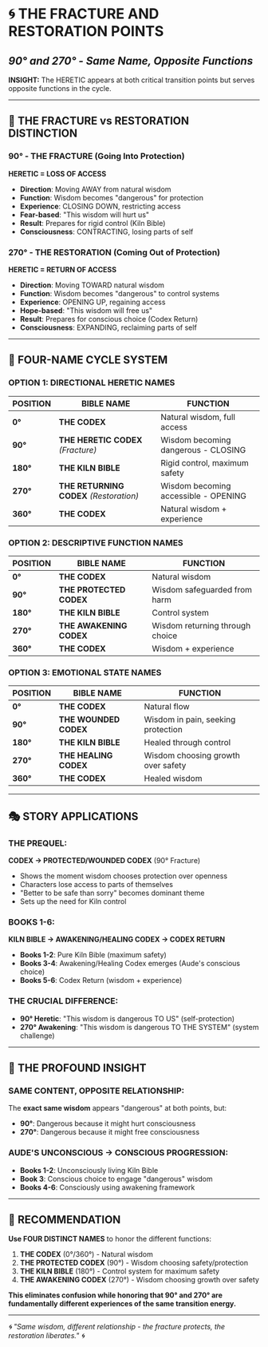 # 🌀 THE FRACTURE AND RESTORATION POINTS
## *90° and 270° - Same Name, Opposite Functions*

**INSIGHT:** The HERETIC appears at both critical transition points but serves opposite functions in the cycle.

---

## 🎯 **THE FRACTURE vs RESTORATION DISTINCTION**

### **90° - THE FRACTURE (Going Into Protection)**
**HERETIC = LOSS OF ACCESS**
- **Direction**: Moving AWAY from natural wisdom
- **Function**: Wisdom becomes "dangerous" for protection
- **Experience**: CLOSING DOWN, restricting access
- **Fear-based**: "This wisdom will hurt us"
- **Result**: Prepares for rigid control (Kiln Bible)
- **Consciousness**: CONTRACTING, losing parts of self

### **270° - THE RESTORATION (Coming Out of Protection)**  
**HERETIC = RETURN OF ACCESS**
- **Direction**: Moving TOWARD natural wisdom
- **Function**: Wisdom becomes "dangerous" to control systems
- **Experience**: OPENING UP, regaining access
- **Hope-based**: "This wisdom will free us"
- **Result**: Prepares for conscious choice (Codex Return)
- **Consciousness**: EXPANDING, reclaiming parts of self

---

## 📖 **FOUR-NAME CYCLE SYSTEM**

### **OPTION 1: DIRECTIONAL HERETIC NAMES**

| **POSITION** | **BIBLE NAME** | **FUNCTION** |
|--------------|----------------|--------------|
| **0°** | **THE CODEX** | Natural wisdom, full access |
| **90°** | **THE HERETIC CODEX** *(Fracture)* | Wisdom becoming dangerous - CLOSING |
| **180°** | **THE KILN BIBLE** | Rigid control, maximum safety |
| **270°** | **THE RETURNING CODEX** *(Restoration)* | Wisdom becoming accessible - OPENING |
| **360°** | **THE CODEX** | Natural wisdom + experience |

### **OPTION 2: DESCRIPTIVE FUNCTION NAMES**

| **POSITION** | **BIBLE NAME** | **FUNCTION** |
|--------------|----------------|--------------|
| **0°** | **THE CODEX** | Natural wisdom |
| **90°** | **THE PROTECTED CODEX** | Wisdom safeguarded from harm |
| **180°** | **THE KILN BIBLE** | Control system |
| **270°** | **THE AWAKENING CODEX** | Wisdom returning through choice |
| **360°** | **THE CODEX** | Wisdom + experience |

### **OPTION 3: EMOTIONAL STATE NAMES**

| **POSITION** | **BIBLE NAME** | **FUNCTION** |
|--------------|----------------|--------------|
| **0°** | **THE CODEX** | Natural flow |
| **90°** | **THE WOUNDED CODEX** | Wisdom in pain, seeking protection |
| **180°** | **THE KILN BIBLE** | Healed through control |
| **270°** | **THE HEALING CODEX** | Wisdom choosing growth over safety |
| **360°** | **THE CODEX** | Healed wisdom |

---

## 🎭 **STORY APPLICATIONS**

### **THE PREQUEL:**
**CODEX → PROTECTED/WOUNDED CODEX** (90° Fracture)
- Shows the moment wisdom chooses protection over openness
- Characters lose access to parts of themselves
- "Better to be safe than sorry" becomes dominant theme
- Sets up the need for Kiln control

### **BOOKS 1-6:**
**KILN BIBLE → AWAKENING/HEALING CODEX → CODEX RETURN**
- **Books 1-2**: Pure Kiln Bible (maximum safety)
- **Books 3-4**: Awakening/Healing Codex emerges (Aude's conscious choice)
- **Books 5-6**: Codex Return (wisdom + experience)

### **THE CRUCIAL DIFFERENCE:**
- **90° Heretic**: "This wisdom is dangerous TO US" (self-protection)
- **270° Awakening**: "This wisdom is dangerous TO THE SYSTEM" (system challenge)

---

## 💫 **THE PROFOUND INSIGHT**

### **SAME CONTENT, OPPOSITE RELATIONSHIP:**
The **exact same wisdom** appears "dangerous" at both points, but:
- **90°**: Dangerous because it might hurt consciousness
- **270°**: Dangerous because it might free consciousness

### **AUDE'S UNCONSCIOUS → CONSCIOUS PROGRESSION:**
- **Books 1-2**: Unconsciously living Kiln Bible
- **Book 3**: Conscious choice to engage "dangerous" wisdom
- **Books 4-6**: Consciously using awakening framework

---

## 🎯 **RECOMMENDATION**

**Use FOUR DISTINCT NAMES** to honor the different functions:

1. **THE CODEX** (0°/360°) - Natural wisdom
2. **THE PROTECTED CODEX** (90°) - Wisdom choosing safety/protection
3. **THE KILN BIBLE** (180°) - Control system for maximum safety  
4. **THE AWAKENING CODEX** (270°) - Wisdom choosing growth over safety

**This eliminates confusion while honoring that 90° and 270° are fundamentally different experiences of the same transition energy.**

---

*🌀 "Same wisdom, different relationship - the fracture protects, the restoration liberates." 🌀*